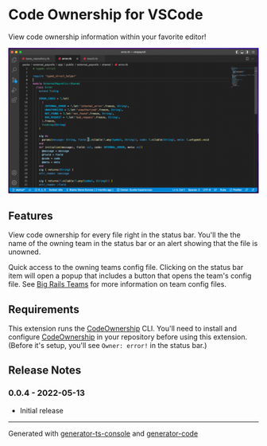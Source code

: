 # Code Ownership for VSCode

View code ownership information within your favorite editor!

![Code Ownership](./images/hero.gif)

## Features

View code ownership for every file right in the status bar. You'll the the name of the owning team in the status bar or an alert showing that the file is unowned.

Quick access to the owning teams config file. Clicking on the status bar item will open a popup that includes a button that opens the team's config file. See [Big Rails Teams](https://github.com/bigrails/bigrails-teams) for more information on team config files.

## Requirements

This extension runs the [CodeOwnership](https://github.com/bigrails/code_ownership) CLI. You'll need to install and configure [CodeOwnership](https://github.com/bigrails/code_ownership) in your repository before using this extension. (Before it's setup, you'll see `Owner: error!` in the status bar.)

## Release Notes

### 0.0.4 - 2022-05-13

- Initial release

---

Generated with [generator-ts-console](https://www.npmjs.com/package/generator-ts-console) and [generator-code](https://www.npmjs.com/package/generator-code)
